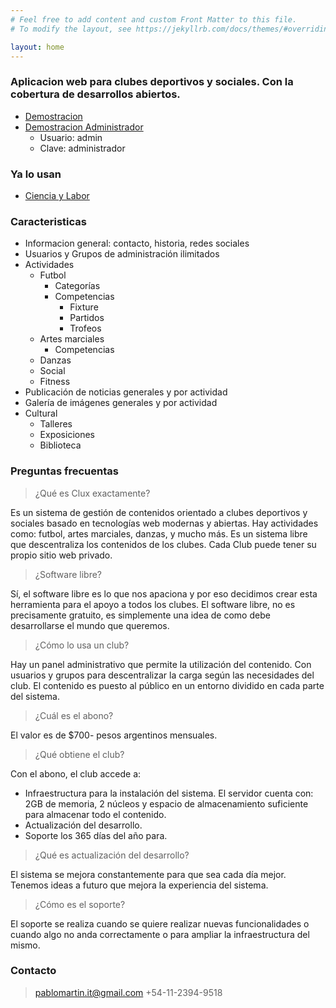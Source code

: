 ```yaml
---
# Feel free to add content and custom Front Matter to this file.
# To modify the layout, see https://jekyllrb.com/docs/themes/#overriding-theme-defaults

layout: home
---
```


### Aplicacion web para clubes deportivos y sociales. Con la cobertura de desarrollos abiertos.

- [Demostracion](http://demo.clux.com.ar)
- [Demostracion Administrador](http://demo.clux.com.ar/admin)
    - Usuario: admin
    - Clave: administrador

### Ya lo usan

- [Ciencia y Labor](http://clubcienciaylabor.com.ar)

### Caracteristicas

- Informacion general: contacto, historia, redes sociales
- Usuarios y Grupos de administración ilimitados
- Actividades
    - Futbol
        - Categorías
        - Competencias
        	- Fixture
        	- Partidos
        	- Trofeos
    - Artes marciales
        - Competencias
    - Danzas
    - Social
    - Fitness
- Publicación de noticias generales y por actividad
- Galería de imágenes generales y por actividad
- Cultural
    - Talleres
    - Exposiciones
    - Biblioteca

### Preguntas frecuentas

> ¿Qué es Clux exactamente?

Es un sistema de gestión de contenidos orientado a clubes deportivos y sociales basado en tecnologías web modernas y abiertas. Hay actividades como: futbol, artes marciales, danzas, y mucho más. Es un sistema libre que descentraliza los contenidos de los clubes. Cada Club puede tener su propio sitio web privado.

> ¿Software libre?

Sí, el software libre es lo que nos apaciona y por eso decidimos crear esta herramienta para el apoyo a todos los clubes. El software libre, no es precisamente gratuito, es simplemente una idea de como debe desarrollarse el mundo que queremos.

> ¿Cómo lo usa un club?

Hay un panel administrativo que permite la utilización del contenido. Con usuarios y grupos para descentralizar la carga según las necesidades del club. El contenido es puesto al público en un entorno dividido en cada parte del sistema.

> ¿Cuál es el abono?

El valor es de $700- pesos argentinos mensuales.

> ¿Qué obtiene el club?

Con el abono, el club accede a:
- Infraestructura para la instalación del sistema. El servidor cuenta con: 2GB de memoria, 2 núcleos y espacio de almacenamiento suficiente para almacenar todo el contenido.
- Actualización del desarrollo.
- Soporte los 365 días del año para.

> ¿Qué es actualización del desarrollo?

El sistema se mejora constantemente para que sea cada día mejor. Tenemos ideas a futuro que mejora la experiencia del sistema.

> ¿Cómo es el soporte?

El soporte se realiza cuando se quiere realizar nuevas funcionalidades o cuando algo no anda correctamente o para ampliar la infraestructura del mismo.



### Contacto

> pablomartin.it@gmail.com
> +54-11-2394-9518
